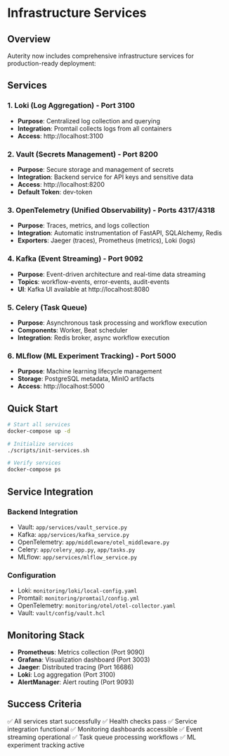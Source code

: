 # Infrastructure Services

## Overview

Auterity now includes comprehensive infrastructure services for production-ready deployment:

## Services

### 1. Loki (Log Aggregation) - Port 3100

- **Purpose**: Centralized log collection and querying
- **Integration**: Promtail collects logs from all containers
- **Access**: http://localhost:3100

### 2. Vault (Secrets Management) - Port 8200

- **Purpose**: Secure storage and management of secrets
- **Integration**: Backend service for API keys and sensitive data
- **Access**: http://localhost:8200
- **Default Token**: dev-token

### 3. OpenTelemetry (Unified Observability) - Ports 4317/4318

- **Purpose**: Traces, metrics, and logs collection
- **Integration**: Automatic instrumentation of FastAPI, SQLAlchemy, Redis
- **Exporters**: Jaeger (traces), Prometheus (metrics), Loki (logs)

### 4. Kafka (Event Streaming) - Port 9092

- **Purpose**: Event-driven architecture and real-time data streaming
- **Topics**: workflow-events, error-events, audit-events
- **UI**: Kafka UI available at http://localhost:8080

### 5. Celery (Task Queue)

- **Purpose**: Asynchronous task processing and workflow execution
- **Components**: Worker, Beat scheduler
- **Integration**: Redis broker, async workflow execution

### 6. MLflow (ML Experiment Tracking) - Port 5000

- **Purpose**: Machine learning lifecycle management
- **Storage**: PostgreSQL metadata, MinIO artifacts
- **Access**: http://localhost:5000

## Quick Start

```bash
# Start all services
docker-compose up -d

# Initialize services
./scripts/init-services.sh

# Verify services
docker-compose ps
```

## Service Integration

### Backend Integration

- Vault: `app/services/vault_service.py`
- Kafka: `app/services/kafka_service.py`
- OpenTelemetry: `app/middleware/otel_middleware.py`
- Celery: `app/celery_app.py`, `app/tasks.py`
- MLflow: `app/services/mlflow_service.py`

### Configuration

- Loki: `monitoring/loki/local-config.yaml`
- Promtail: `monitoring/promtail/config.yml`
- OpenTelemetry: `monitoring/otel/otel-collector.yaml`
- Vault: `vault/config/vault.hcl`

## Monitoring Stack

- **Prometheus**: Metrics collection (Port 9090)
- **Grafana**: Visualization dashboard (Port 3003)
- **Jaeger**: Distributed tracing (Port 16686)
- **Loki**: Log aggregation (Port 3100)
- **AlertManager**: Alert routing (Port 9093)

## Success Criteria

✅ All services start successfully
✅ Health checks pass
✅ Service integration functional
✅ Monitoring dashboards accessible
✅ Event streaming operational
✅ Task queue processing workflows
✅ ML experiment tracking active
